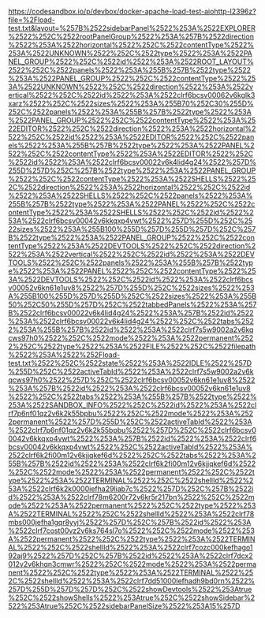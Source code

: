 https://codesandbox.io/p/devbox/docker-apache-load-test-aiohttp-l2396z?file=%2Fload-test.txt&layout=%257B%2522sidebarPanel%2522%253A%2522EXPLORER%2522%252C%2522rootPanelGroup%2522%253A%257B%2522direction%2522%253A%2522horizontal%2522%252C%2522contentType%2522%253A%2522UNKNOWN%2522%252C%2522type%2522%253A%2522PANEL_GROUP%2522%252C%2522id%2522%253A%2522ROOT_LAYOUT%2522%252C%2522panels%2522%253A%255B%257B%2522type%2522%253A%2522PANEL_GROUP%2522%252C%2522contentType%2522%253A%2522UNKNOWN%2522%252C%2522direction%2522%253A%2522vertical%2522%252C%2522id%2522%253A%2522clrf6bcsv00062v6kglk3xarz%2522%252C%2522sizes%2522%253A%255B70%252C30%255D%252C%2522panels%2522%253A%255B%257B%2522type%2522%253A%2522PANEL_GROUP%2522%252C%2522contentType%2522%253A%2522EDITOR%2522%252C%2522direction%2522%253A%2522horizontal%2522%252C%2522id%2522%253A%2522EDITOR%2522%252C%2522panels%2522%253A%255B%257B%2522type%2522%253A%2522PANEL%2522%252C%2522contentType%2522%253A%2522EDITOR%2522%252C%2522id%2522%253A%2522clrf6bcsv00022v6k4lid4g24%2522%257D%255D%257D%252C%257B%2522type%2522%253A%2522PANEL_GROUP%2522%252C%2522contentType%2522%253A%2522SHELLS%2522%252C%2522direction%2522%253A%2522horizontal%2522%252C%2522id%2522%253A%2522SHELLS%2522%252C%2522panels%2522%253A%255B%257B%2522type%2522%253A%2522PANEL%2522%252C%2522contentType%2522%253A%2522SHELLS%2522%252C%2522id%2522%253A%2522clrf6bcsv00042v6kkqxp4vwt%2522%257D%255D%252C%2522sizes%2522%253A%255B100%255D%257D%255D%257D%252C%257B%2522type%2522%253A%2522PANEL_GROUP%2522%252C%2522contentType%2522%253A%2522DEVTOOLS%2522%252C%2522direction%2522%253A%2522vertical%2522%252C%2522id%2522%253A%2522DEVTOOLS%2522%252C%2522panels%2522%253A%255B%257B%2522type%2522%253A%2522PANEL%2522%252C%2522contentType%2522%253A%2522DEVTOOLS%2522%252C%2522id%2522%253A%2522clrf6bcsv00052v6kn61e1uv8%2522%257D%255D%252C%2522sizes%2522%253A%255B100%255D%257D%255D%252C%2522sizes%2522%253A%255B50%252C50%255D%257D%252C%2522tabbedPanels%2522%253A%257B%2522clrf6bcsv00022v6k4lid4g24%2522%253A%257B%2522id%2522%253A%2522clrf6bcsv00022v6k4lid4g24%2522%252C%2522tabs%2522%253A%255B%257B%2522id%2522%253A%2522clrf7s5w9002a2v6kqcws97h0%2522%252C%2522mode%2522%253A%2522permanent%2522%252C%2522type%2522%253A%2522FILE%2522%252C%2522filepath%2522%253A%2522%252Fload-test.txt%2522%252C%2522state%2522%253A%2522IDLE%2522%257D%255D%252C%2522activeTabId%2522%253A%2522clrf7s5w9002a2v6kqcws97h0%2522%257D%252C%2522clrf6bcsv00052v6kn61e1uv8%2522%253A%257B%2522id%2522%253A%2522clrf6bcsv00052v6kn61e1uv8%2522%252C%2522tabs%2522%253A%255B%257B%2522type%2522%253A%2522SANDBOX_INFO%2522%252C%2522id%2522%253A%2522clrf7p6nf01qz2v6k2k55bpbu%2522%252C%2522mode%2522%253A%2522permanent%2522%257D%255D%252C%2522activeTabId%2522%253A%2522clrf7p6nf01qz2v6k2k55bpbu%2522%257D%252C%2522clrf6bcsv00042v6kkqxp4vwt%2522%253A%257B%2522id%2522%253A%2522clrf6bcsv00042v6kkqxp4vwt%2522%252C%2522activeTabId%2522%253A%2522clrf6k2fi00m12v6kjjqkef6d%2522%252C%2522tabs%2522%253A%255B%257B%2522id%2522%253A%2522clrf6k2fi00m12v6kjjqkef6d%2522%252C%2522mode%2522%253A%2522permanent%2522%252C%2522type%2522%253A%2522TERMINAL%2522%252C%2522shellId%2522%253A%2522clrf6k2k0000iefha29liab7c%2522%257D%252C%257B%2522id%2522%253A%2522clrf78m6200r72v6kr5r217bn%2522%252C%2522mode%2522%253A%2522permanent%2522%252C%2522type%2522%253A%2522TERMINAL%2522%252C%2522shellId%2522%253A%2522clrf78mbs000jefha1gqr8yyj%2522%257D%252C%257B%2522id%2522%253A%2522clrf7cost00vz2v6ks764sl7o%2522%252C%2522mode%2522%253A%2522permanent%2522%252C%2522type%2522%253A%2522TERMINAL%2522%252C%2522shellId%2522%253A%2522clrf7cozc000kefhago192aj9%2522%257D%252C%257B%2522id%2522%253A%2522clrf7dcx2012v2v6khqn3cmwr%2522%252C%2522mode%2522%253A%2522permanent%2522%252C%2522type%2522%253A%2522TERMINAL%2522%252C%2522shellId%2522%253A%2522clrf7dd51000lefhadh9bd0rn%2522%257D%255D%257D%257D%252C%2522showDevtools%2522%253Atrue%252C%2522showShells%2522%253Atrue%252C%2522showSidebar%2522%253Atrue%252C%2522sidebarPanelSize%2522%253A15%257D